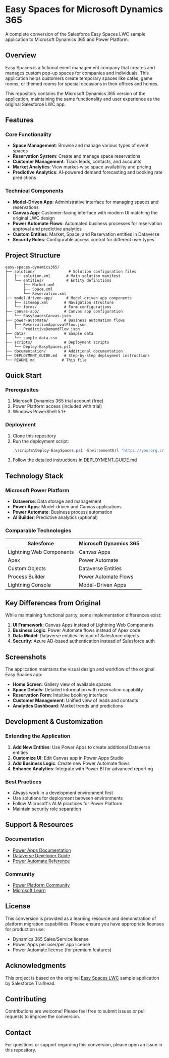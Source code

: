 # Easy Spaces for Microsoft Dynamics 365

A complete conversion of the Salesforce Easy Spaces LWC sample application to Microsoft Dynamics 365 and Power Platform.

## Overview

Easy Spaces is a fictional event management company that creates and manages custom pop-up spaces for companies and individuals. This application helps customers create temporary spaces like cafés, game rooms, or themed rooms for special occasions in their offices and homes.

This repository contains the Microsoft Dynamics 365 version of the application, maintaining the same functionality and user experience as the original Salesforce LWC app.

## Features

### Core Functionality
- **Space Management**: Browse and manage various types of event spaces
- **Reservation System**: Create and manage space reservations
- **Customer Management**: Track leads, contacts, and accounts
- **Market Analytics**: View market-wise space availability and pricing
- **Predictive Analytics**: AI-powered demand forecasting and booking rate predictions

### Technical Components
- **Model-Driven App**: Administrative interface for managing spaces and reservations
- **Canvas App**: Customer-facing interface with modern UI matching the original LWC design
- **Power Automate Flows**: Automated business processes for reservation approval and predictive analytics
- **Custom Entities**: Market, Space, and Reservation entities in Dataverse
- **Security Roles**: Configurable access control for different user types

## Project Structure

```
easy-spaces-dynamics365/
├── solution/               # Solution configuration files
│   ├── solution.xml       # Main solution manifest
│   └── entities/          # Entity definitions
│       ├── Market.xml
│       ├── Space.xml
│       └── Reservation.xml
├── model-driven-app/      # Model-driven app components
│   ├── sitemap.xml       # Navigation structure
│   └── forms/            # Form configurations
├── canvas-app/           # Canvas app configuration
│   └── EasySpacesCanvas.json
├── power-automate/       # Business automation flows
│   ├── ReservationApprovalFlow.json
│   └── PredictiveDemandFlow.json
├── data/                 # Sample data
│   └── sample-data.csv
├── scripts/              # Deployment scripts
│   └── Deploy-EasySpaces.ps1
├── documentation/        # Additional documentation
├── DEPLOYMENT_GUIDE.md   # Step-by-step deployment instructions
└── README.md            # This file
```

## Quick Start

### Prerequisites
1. Microsoft Dynamics 365 trial account (free)
2. Power Platform access (included with trial)
3. Windows PowerShell 5.1+

### Deployment
1. Clone this repository
2. Run the deployment script:
   ```powershell
   .\scripts\Deploy-EasySpaces.ps1 -EnvironmentUrl "https://yourorg.crm.dynamics.com" -UseInteractiveAuth
   ```
3. Follow the detailed instructions in [DEPLOYMENT_GUIDE.md](DEPLOYMENT_GUIDE.md)

## Technology Stack

### Microsoft Power Platform
- **Dataverse**: Data storage and management
- **Power Apps**: Model-driven and Canvas applications
- **Power Automate**: Business process automation
- **AI Builder**: Predictive analytics (optional)

### Comparable Technologies
| Salesforce | Microsoft Dynamics 365 |
|------------|----------------------|
| Lightning Web Components | Canvas Apps |
| Apex | Power Automate |
| Custom Objects | Dataverse Entities |
| Process Builder | Power Automate Flows |
| Lightning Console | Model-Driven Apps |

## Key Differences from Original

While maintaining functional parity, some implementation differences exist:

1. **UI Framework**: Canvas Apps instead of Lightning Web Components
2. **Business Logic**: Power Automate flows instead of Apex code
3. **Data Model**: Dataverse entities instead of Salesforce objects
4. **Security**: Azure AD-based authentication instead of Salesforce auth

## Screenshots

The application maintains the visual design and workflow of the original Easy Spaces app:

- **Home Screen**: Gallery view of available spaces
- **Space Details**: Detailed information with reservation capability
- **Reservation Form**: Intuitive booking interface
- **Customer Management**: Unified view of leads and contacts
- **Analytics Dashboard**: Market trends and predictions

## Development & Customization

### Extending the Application
1. **Add New Entities**: Use Power Apps to create additional Dataverse entities
2. **Customize UI**: Edit Canvas app in Power Apps Studio
3. **Add Business Logic**: Create new Power Automate flows
4. **Enhance Analytics**: Integrate with Power BI for advanced reporting

### Best Practices
- Always work in a development environment first
- Use solutions for deployment between environments
- Follow Microsoft's ALM practices for Power Platform
- Maintain security role separation

## Support & Resources

### Documentation
- [Power Apps Documentation](https://docs.microsoft.com/powerapps/)
- [Dataverse Developer Guide](https://docs.microsoft.com/power-apps/developer/data-platform/)
- [Power Automate Reference](https://docs.microsoft.com/power-automate/)

### Community
- [Power Platform Community](https://powerusers.microsoft.com/)
- [Microsoft Learn](https://learn.microsoft.com/power-platform/)

## License

This conversion is provided as a learning resource and demonstration of platform migration capabilities. Please ensure you have appropriate licenses for production use:

- Dynamics 365 Sales/Service license
- Power Apps per user/per app license
- Power Automate license (for premium features)

## Acknowledgments

This project is based on the original [Easy Spaces LWC](https://github.com/trailheadapps/easy-spaces-lwc) sample application by Salesforce Trailhead.

## Contributing

Contributions are welcome! Please feel free to submit issues or pull requests to improve the conversion.

## Contact

For questions or support regarding this conversion, please open an issue in this repository.